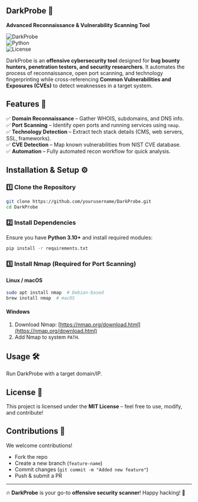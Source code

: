 ## **DarkProbe** 🔎  
**Advanced Reconnaissance & Vulnerability Scanning Tool**  

![DarkProbe](https://img.shields.io/badge/DarkProbe-v1.0-blue.svg)  
![Python](https://img.shields.io/badge/Built%20with-Python3-blue.svg)  
![License](https://img.shields.io/badge/License-MIT-green.svg)  

DarkProbe is an **offensive cybersecurity tool** designed for **bug bounty hunters, penetration testers, and security researchers**. It automates the process of reconnaissance, open port scanning, and technology fingerprinting while cross-referencing **Common Vulnerabilities and Exposures (CVEs)** to detect weaknesses in a target system.  

## **Features 🚀**  
✅ **Domain Reconnaissance** – Gather WHOIS, subdomains, and DNS info.  
✅ **Port Scanning** – Identify open ports and running services using `nmap`.  
✅ **Technology Detection** – Extract tech stack details (CMS, web servers, SSL, frameworks).  
✅ **CVE Detection** – Map known vulnerabilities from NIST CVE database.  
✅ **Automation** – Fully automated recon workflow for quick analysis.  

## **Installation & Setup ⚙️**  

### **1️⃣ Clone the Repository**  
```bash
git clone https://github.com/yourusername/DarkProbe.git
cd DarkProbe
```

### **2️⃣ Install Dependencies**  
Ensure you have **Python 3.10+** and install required modules:  
```bash
pip install -r requirements.txt
```

### **3️⃣ Install Nmap (Required for Port Scanning)**  
#### **Linux / macOS**  
```bash
sudo apt install nmap  # Debian-based
brew install nmap  # macOS
```
#### **Windows**  
1. Download Nmap: [https://nmap.org/download.html](https://nmap.org/download.html)  
2. Add Nmap to system `PATH`.  

## **Usage 🛠️**  
Run DarkProbe with a target domain/IP.

## **License 📄**  
This project is licensed under the **MIT License** – feel free to use, modify, and contribute!  

## **Contributions 🤝**  
We welcome contributions!  
- Fork the repo  
- Create a new branch (`feature-name`)  
- Commit changes (`git commit -m "Added new feature"`)  
- Push & submit a PR  

---

🔥 **DarkProbe** is your go-to **offensive security scanner**! Happy hacking! 🚀
